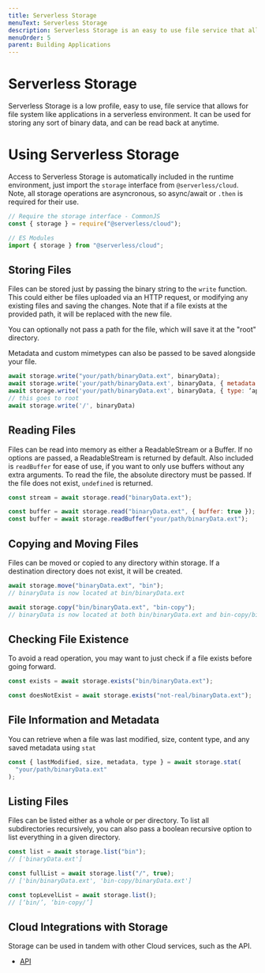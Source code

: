 ```yaml
---
title: Serverless Storage
menuText: Serverless Storage
description: Serverless Storage is an easy to use file service that allows for file system like applications in a serverless environment.
menuOrder: 5
parent: Building Applications
---
```


# Serverless Storage

Serverless Storage is a low profile, easy to use, file service that allows for file system like applications in a serverless environment. It can be used for storing any sort of binary data, and can be read back at anytime.

# Using Serverless Storage

Access to Serverless Storage is automatically included in the runtime environment, just import the `storage` interface from `@serverless/cloud`. Note, all storage operations are asyncronous, so async/await or `.then` is required for their use.

```javascript
// Require the storage interface - CommonJS
const { storage } = require("@serverless/cloud");

// ES Modules
import { storage } from "@serverless/cloud";
```

## Storing Files

Files can be stored just by passing the binary string to the `write` function. This could either be files uploaded via an HTTP request, or modifying any existing files and saving the changes. Note that if a file exists at the provided path, it will be replaced with the new file.

You can optionally not pass a path for the file, which will save it at the "root" directory.

Metadata and custom mimetypes can also be passed to be saved alongside your file.

```javascript
await storage.write("your/path/binaryData.ext", binaryData);
await storage.write('your/path/binaryData.ext', binaryData, { metadata: { isThisAFile: true } })
await storage.write('your/path/binaryData.ext', binaryData, { type: ‘application/octet-stream’ })
// this goes to root
await storage.write('/', binaryData)
```

## Reading Files

Files can be read into memory as either a ReadableStream or a Buffer. If no options are passed, a ReadableStream is returned by default.
Also included is `readBuffer` for ease of use, if you want to only use buffers without any extra arguments. To read the file, the absolute directory must be passed. If the file does not exist, `undefined` is returned.

```javascript
const stream = await storage.read("binaryData.ext");

const buffer = await storage.read("binaryData.ext", { buffer: true });
const buffer = await storage.readBuffer("your/path/binaryData.ext");
```

## Copying and Moving Files

Files can be moved or copied to any directory within storage. If a destination directory does not exist, it will be created.

```javascript
await storage.move("binaryData.ext", "bin");
// binaryData is now located at bin/binaryData.ext

await storage.copy("bin/binaryData.ext", "bin-copy");
// binaryData is now located at both bin/binaryData.ext and bin-copy/binaryData.ext
```

## Checking File Existence

To avoid a read operation, you may want to just check if a file exists before going forward.

```javascript
const exists = await storage.exists("bin/binaryData.ext");

const doesNotExist = await storage.exists("not-real/binaryData.ext");
```

## File Information and Metadata

You can retrieve when a file was last modified, size, content type, and any saved metadata using `stat`

```javascript
const { lastModified, size, metadata, type } = await storage.stat(
  "your/path/binaryData.ext"
);
```

## Listing Files

Files can be listed either as a whole or per directory. To list all subdirectories recursively, you can also pass a boolean recursive option to list everything in a given directory.

```javascript
const list = await storage.list("bin");
// ['binaryData.ext']

const fullList = await storage.list("/", true);
// ['bin/binaryData.ext', 'bin-copy/binaryData.ext']

const topLevelList = await storage.list();
// [‘bin/’, ‘bin-copy/’]
```

## Cloud Integrations with Storage

Storage can be used in tandem with other Cloud services, such as the API.

- [API](/cloud/docs/apps/api)
